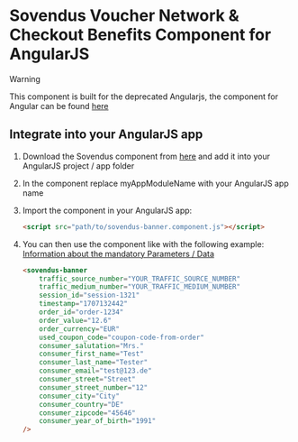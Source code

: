 # Sovendus Voucher Network & Checkout Benefits Component for AngularJS

> [!WARNING]
> This component is built for the deprecated Angularjs, the component for Angular can be found [here](https://github.com/Sovendus-GmbH/Sovendus-Voucher-Network-and-Checkout-Benefits-Component-for-Angular)

## Integrate into your AngularJS app
1. Download the Sovendus component from [here](https://raw.githubusercontent.com/Sovendus-GmbH/Sovendus-Voucher-Network-and-Checkout-Benefits-Component-for-AngularJS/main/sovendus-banner.component.js) and add it into your AngularJS project / app folder
2. In the component replace myAppModuleName with your AngularJS app name
3. Import the component in your AngularJS app:
    ```html
    <script src="path/to/sovendus-banner.component.js"></script>
    ```
2. You can then use the component like with the following example:
[Information about the mandatory Parameters / Data](https://developer-hub.sovendus.com/Voucher-Network-Checkout-Benefits/Parameter)

    ```html
    <sovendus-banner
        traffic_source_number="YOUR_TRAFFIC_SOURCE_NUMBER"
        traffic_medium_number="YOUR_TRAFFIC_MEDIUM_NUMBER"
        session_id="session-1321"
        timestamp="1707132442"
        order_id="order-1234"
        order_value="12.6"
        order_currency="EUR"
        used_coupon_code="coupon-code-from-order"
        consumer_salutation="Mrs."
        consumer_first_name="Test"
        consumer_last_name="Tester"
        consumer_email="test@123.de"
        consumer_street="Street"
        consumer_street_number="12"
        consumer_city="City"
        consumer_country="DE"
        consumer_zipcode="45646"
        consumer_year_of_birth="1991"
    />
    ```
